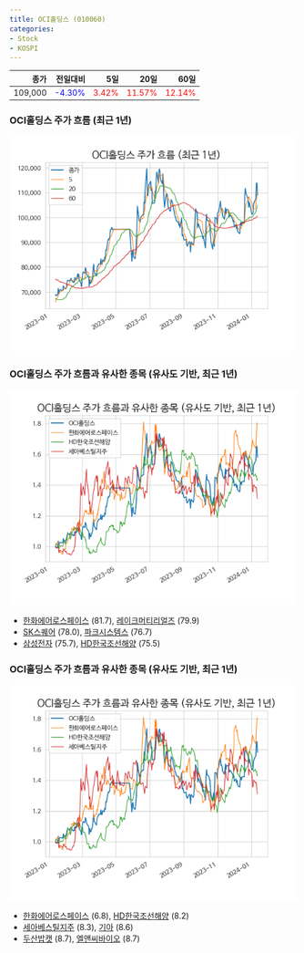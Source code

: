 ```yaml
---
title: OCI홀딩스 (010060)
categories:
- Stock
- KOSPI
---
```


|종가|전일대비|5일|20일|60일|
|---:|-------:|--:|---:|---:|
|109,000|<span style="color: blue">-4.30%</span>|<span style="color: red">3.42%</span>|<span style="color: red">11.57%</span>|<span style="color: red">12.14%</span>|

<!-- more -->
### OCI홀딩스 주가 흐름 (최근 1년)
![010060](/assets/images/stock/010060.png)


### OCI홀딩스 주가 흐름과 유사한 종목 (유사도 기반, 최근 1년)
![010060](/assets/images/stock/010060_sim.png)

- [한화에어로스페이스](/012450/) (81.7), [레이크머티리얼즈](/281740/) (79.9)
- [SK스퀘어](/402340/) (78.0), [파크시스템스](/140860/) (76.7)
- [삼성전자](/005930/) (75.7), [HD한국조선해양](/009540/) (75.5)


### OCI홀딩스 주가 흐름과 유사한 종목 (유사도 기반, 최근 1년)
![010060](/assets/images/stock/010060_sim.png)

- [한화에어로스페이스](/012450/) (6.8), [HD한국조선해양](/009540/) (8.2)
- [세아베스틸지주](/001430/) (8.3), [기아](/000270/) (8.6)
- [두산밥캣](/241560/) (8.7), [엘앤씨바이오](/290650/) (8.7)